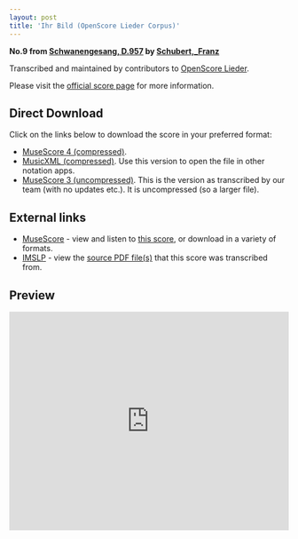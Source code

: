 ```yaml
---
layout: post
title: 'Ihr Bild (OpenScore Lieder Corpus)'
---
```


__No.9 from [Schwanengesang, D.957](https://fourscoreandmore.org/OpenScore/Schubert%2C_Franz/Schwanengesang%2C_D.957/) by [Schubert,_Franz](https://fourscoreandmore.org/OpenScore/Schubert%2C_Franz)__

Transcribed and maintained by contributors to [OpenScore Lieder].

Please visit the [official score page] for more information.

[official score page]: https://musescore.com/openscore-lieder-corpus/scores/4985984
[OpenScore Lieder]: https://musescore.com/openscore-lieder-corpus

## Direct Download

Click on the links below to download the score in your preferred format:
- [MuseScore 4 (compressed)](https://fourscoreandmore.org/OpenScore/Schubert%2C_Franz/Schwanengesang%2C_D.957/09_Ihr_Bild.mscz).
- [MusicXML (compressed)](https://fourscoreandmore.org/OpenScore/Schubert%2C_Franz/Schwanengesang%2C_D.957/09_Ihr_Bild.mxl). Use this version to open the file in other notation apps.
- [MuseScore 3 (uncompressed)](https://raw.githubusercontent.com/OpenScore/Lieder/refs/heads/main/scores/Schubert%2C_Franz/Schwanengesang%2C_D.957/09_Ihr_Bild/lc4985984.mscx). This is the version as transcribed by our team (with no updates etc.). It is uncompressed (so a larger file).

## External links

- [MuseScore] - view and listen to [this score][MuseScore], or download in a variety of formats.
- [IMSLP] - view the [source PDF file(s)][IMSLP] that this score was transcribed from.

[MuseScore]: https://musescore.com/score/4985984
[IMSLP]: https://imslp.org/wiki/Special:ReverseLookup/60828

## Preview

<iframe width="100%" height="394" src="https://musescore.com/openscore-lieder-corpus/scores/4985984/embed" frameborder="0" allowfullscreen allow="autoplay; fullscreen"></iframe>
